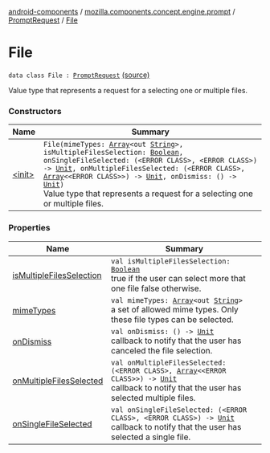 [android-components](../../../index.md) / [mozilla.components.concept.engine.prompt](../../index.md) / [PromptRequest](../index.md) / [File](./index.md)

# File

`data class File : `[`PromptRequest`](../index.md) [(source)](https://github.com/mozilla-mobile/android-components/blob/master/components/concept/engine/src/main/java/mozilla/components/concept/engine/prompt/PromptRequest.kt#L102)

Value type that represents a request for a selecting one or multiple files.

### Constructors

| Name | Summary |
|---|---|
| [&lt;init&gt;](-init-.md) | `File(mimeTypes: `[`Array`](https://kotlinlang.org/api/latest/jvm/stdlib/kotlin/-array/index.html)`<out `[`String`](https://kotlinlang.org/api/latest/jvm/stdlib/kotlin/-string/index.html)`>, isMultipleFilesSelection: `[`Boolean`](https://kotlinlang.org/api/latest/jvm/stdlib/kotlin/-boolean/index.html)`, onSingleFileSelected: (<ERROR CLASS>, <ERROR CLASS>) -> `[`Unit`](https://kotlinlang.org/api/latest/jvm/stdlib/kotlin/-unit/index.html)`, onMultipleFilesSelected: (<ERROR CLASS>, `[`Array`](https://kotlinlang.org/api/latest/jvm/stdlib/kotlin/-array/index.html)`<<ERROR CLASS>>) -> `[`Unit`](https://kotlinlang.org/api/latest/jvm/stdlib/kotlin/-unit/index.html)`, onDismiss: () -> `[`Unit`](https://kotlinlang.org/api/latest/jvm/stdlib/kotlin/-unit/index.html)`)`<br>Value type that represents a request for a selecting one or multiple files. |

### Properties

| Name | Summary |
|---|---|
| [isMultipleFilesSelection](is-multiple-files-selection.md) | `val isMultipleFilesSelection: `[`Boolean`](https://kotlinlang.org/api/latest/jvm/stdlib/kotlin/-boolean/index.html)<br>true if the user can select more that one file false otherwise. |
| [mimeTypes](mime-types.md) | `val mimeTypes: `[`Array`](https://kotlinlang.org/api/latest/jvm/stdlib/kotlin/-array/index.html)`<out `[`String`](https://kotlinlang.org/api/latest/jvm/stdlib/kotlin/-string/index.html)`>`<br>a set of allowed mime types. Only these file types can be selected. |
| [onDismiss](on-dismiss.md) | `val onDismiss: () -> `[`Unit`](https://kotlinlang.org/api/latest/jvm/stdlib/kotlin/-unit/index.html)<br>callback to notify that the user has canceled the file selection. |
| [onMultipleFilesSelected](on-multiple-files-selected.md) | `val onMultipleFilesSelected: (<ERROR CLASS>, `[`Array`](https://kotlinlang.org/api/latest/jvm/stdlib/kotlin/-array/index.html)`<<ERROR CLASS>>) -> `[`Unit`](https://kotlinlang.org/api/latest/jvm/stdlib/kotlin/-unit/index.html)<br>callback to notify that the user has selected multiple files. |
| [onSingleFileSelected](on-single-file-selected.md) | `val onSingleFileSelected: (<ERROR CLASS>, <ERROR CLASS>) -> `[`Unit`](https://kotlinlang.org/api/latest/jvm/stdlib/kotlin/-unit/index.html)<br>callback to notify that the user has selected a single file. |
